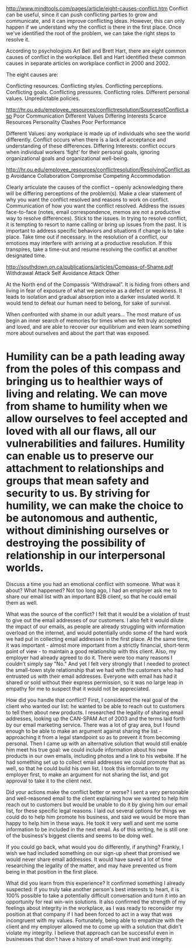 
http://www.mindtools.com/pages/article/eight-causes-conflict.htm
Conflict can be useful, since it can push conflicting parties to grow and communicate, and it can improve conflicting ideas. However, this can only happen if we understand why the conflict is there in the first place. Once we've identified the root of the problem, we can take the right steps to resolve it.

According to psychologists Art Bell and Brett Hart, there are eight common causes of conflict in the workplace. Bell and Hart identified these common causes in separate articles on workplace conflict in 2000 and 2002.

The eight causes are:

Conflicting resources.
Conflicting styles.
Conflicting perceptions.
Conflicting goals.
Conflicting pressures.
Conflicting roles.
Different personal values.
Unpredictable policies.

http://hr.ou.edu/employee_resources/conflictresolution/SourcesofConflict.asp
Poor Communication
Different Values
Differing Interests
Scarce Resources
Personality Clashes
Poor Performance

Different Values: any workplace is made up of individuals who see the world differently. Conflict occurs when there is a lack of acceptance and understanding of these differences.
Differing Interests: conflict occurs when individual workers ‘fight’ for their personal goals, ignoring organizational goals and organizational well-being.

http://hr.ou.edu/employee_resources/conflictresolution/ResolvingConflict.asp
Avoidance
Collaboration
Compromise
Competing
Accommodation

Clearly articulate the causes of the conflict – openly acknowledging there will be differing perceptions of the problem(s).
Make a clear statement of why you want the conflict resolved and reasons to work on conflict.
Communication of how you want the conflict resolved.
Address the issues face-to-face (notes, email correspondence, memos are not a productive way to resolve differences).
Stick to the issues. In trying to resolve conflict, it is tempting to resort to name calling or bring up issues from the past. It is important to address specific behaviors and situations if change is to take place.
Take time out if necessary. In the resolution of a conflict, our emotions may interfere with arriving at a productive resolution. If this transpires, take a time-out and resume resolving the conflict at another designated time.

http://southdown.on.ca/publications/articles/Compass-of-Shame.pdf
Withdrawal
Attack Self
Avoidance
Attack Other

At the North end of the Compassis “Withdrawal”. It
is hiding from others and living in fear of exposure
of what we perceive as a defect or weakness. It leads
to isolation and gradual absorption into a darker
insulated world. It would tend to defeat our human
need to belong, for sake of survival.

When confronted with shame in our adult years... The
most mature of us begin an inner search of memories for times when we felt truly accepted and loved, and
are able to recover our equilibrium and even learn something more about ourselves and about the part that was
exposed.

Humility can be a path leading away from the poles of this compass and bringing us to healthier ways
of living and relating. We can move from shame to humility when we allow ourselves to feel accepted and
loved with all our flaws, all our vulnerabilities and failures. Humility can enable us to preserve our attachment
to relationships and groups that mean safety and security to us. By striving for humility, we can make the
choice to be autonomous and authentic, without diminishing ourselves or destroying the possibility of
relationship in our interpersonal worlds.
===========================================================

Discuss a time you had an emotional conflict with someone. What was it about? What happened?
Not too long ago, I had an employer ask me to share our email list with an important B2B client, so that he could email them as well.

What was the source of the conflict?
I felt that it would be a violation of trust to give out the email addresses of our customers. I also felt it would dilute the impact of our emails, as people are already struggling with information overload on the internet, and would potentially undo some of the hard work we had put in collecting email addresses in the first place. 
At the same time, it was important - almost more important from a strictly financial, short-term point of view - to maintain a good relationship with this client. Also, my employer had already agreed to do it. 
There were too many reasons I couldn't simply say "No." And yet I felt very strongly that I needed to protect the small-town style relationship that we had with the customers who had entrusted us with their email addresses. Everyone with email has had it shared or sold without their express permission, so it was no large leap in empathy for me to suspect that it would not be appreciated. 

How did you handle that conflict?
First, I considered the real goal of the client who wanted our list: he wanted to be able to reach out to customers to tell them about new products.
I researched the legality of sharing email addresses, looking up the CAN-SPAM Act of 2003 and the terms laid forth by our email marketing service. There was a lot of gray area, but I found enough to be able to make an argument against sharing the list - approaching it from a legal standpoint so as to prevent it from becoming personal.
Then I came up with an alternative solution that would still enable him meet his true goal: we could include information about his new products in our own emails, including photos and a link to his website. If he had something set up to collect email addresses we could promote that as well, so that he could build his own list.
I took this information to my employer first, to make an argument for not sharing the list, and got approval to take it to the client next. 

Did your actions make the conflict better or worse?
I sent a very personable and well-reasoned email to the client explaining how we wanted to help him reach out to customers but would be unable to do it by giving him our email list, for these specific legal reasons. I laid out several options for things we could do to help him promote his business, and said we would be more than happy to help him in these ways.
He took it very well and sent me some information to be included in the next email. As of this writing, he is still one of the business's biggest clients and seems to be doing well. 

If you could go back, what would you do differently, if anything?
Frankly, I wish we had included something on our sign-up sheet that promised we would never share email addresses. It would have saved a lot of time researching the legality of the matter, and may have prevented us from being in that position in the first place. 

What did you learn from this experience?
It confirmed something I already suspected: if you truly take another person's best interests to heart, it is 100% possible to take a potentially difficult conversation and turn it into an opportunity for real win-win solutions.
It also confirmed the strength of my feelings about integrity in the workplace, as I was ready to reconsider my position at that company if I had been forced to act in a way that was incongruent with my values. Fortunately, being able to empathize with the client and my employer allowed me to come up with a solution that didn't violate my integrity. I believe that approach can be successful even in businesses that don't have a history of small-town trust and integrity.
